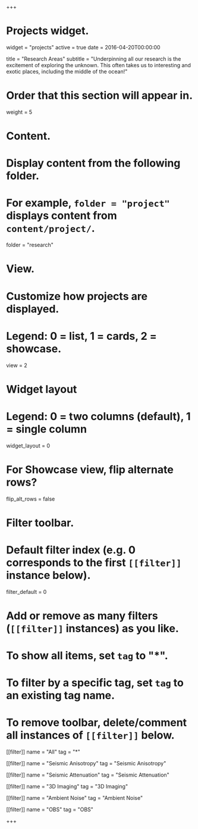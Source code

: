 +++
# Projects widget.
widget = "projects"
active = true
date = 2016-04-20T00:00:00

title = "Research Areas"
subtitle = "Underpinning all our research is the excitement of exploring the unknown. This often takes us to interesting and exotic places, including the middle of the ocean!"

# Order that this section will appear in.
weight = 5

# Content.
# Display content from the following folder.
# For example, `folder = "project"` displays content from `content/project/`.
folder = "research"

# View.
# Customize how projects are displayed.
# Legend: 0 = list, 1 = cards, 2 = showcase.
view = 2

# Widget layout
# Legend: 0 = two columns (default), 1 = single column
widget_layout = 0

# For Showcase view, flip alternate rows?
flip_alt_rows = false

# Filter toolbar.

# Default filter index (e.g. 0 corresponds to the first `[[filter]]` instance below).
filter_default = 0

# Add or remove as many filters (`[[filter]]` instances) as you like.
# To show all items, set `tag` to "*".
# To filter by a specific tag, set `tag` to an existing tag name.
# To remove toolbar, delete/comment all instances of `[[filter]]` below.
 [[filter]]
   name = "All"
   tag = "*"

 [[filter]]
   name = "Seismic Anisotropy"
   tag = "Seismic Anisotropy"

 [[filter]]
   name = "Seismic Attenuation"
   tag = "Seismic Attenuation"
   
 [[filter]]
   name = "3D Imaging"
   tag = "3D Imaging"

 [[filter]]
   name = "Ambient Noise"
   tag = "Ambient Noise"

 [[filter]]
   name = "OBS"
   tag = "OBS"

+++


